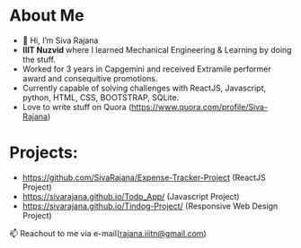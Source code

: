 # About Me
- 👋 Hi, I’m Siva Rajana
- **IIIT Nuzvid** where I learned Mechanical Engineering & Learning by doing the stuff.
- Worked for 3 years in Capgemini and received Extramile performer award and consequitive promotions.
- Currently capable of solving challenges with ReactJS, Javascript, python, HTML, CSS, BOOTSTRAP, SQLite.
- Love to write stuff on Quora (https://www.quora.com/profile/Siva-Rajana)
# **Projects**: 
-  https://github.com/SivaRajana/Expense-Tracker-Project (ReactJS Project)
-  https://sivarajana.github.io/Todo_App/ (Javascript Project)
-  https://sivarajana.github.io/Tindog-Project/ (Responsive Web Design Project)

 📫 Reachout to me via e-mail(rajana.iiitn@gmail.com)

